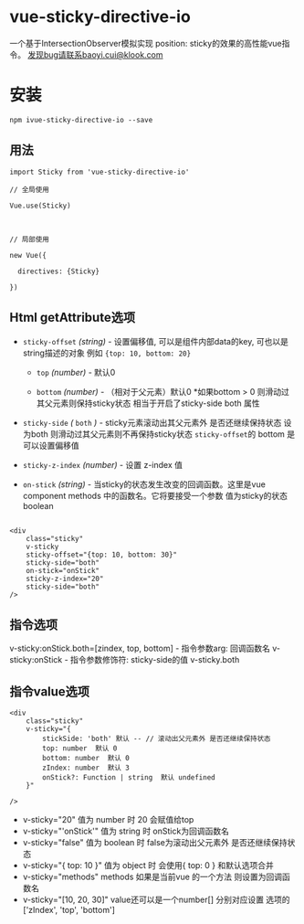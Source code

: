 # vue-sticky-directive-io

一个基于IntersectionObserver模拟实现 position: sticky的效果的高性能vue指令。
发现bug请联系baoyi.cui@klook.com

# 安装

```
npm ivue-sticky-directive-io --save
```

## 用法

```
import Sticky from 'vue-sticky-directive-io'

// 全局使用

Vue.use(Sticky)



// 局部使用

new Vue({

  directives: {Sticky}

})
```

## Html getAttribute选项

-   `sticky-offset` *(string)* - 设置偏移值, 可以是组件内部data的key, 可也以是string描述的对象 例如 `{top: 10, bottom: 20}` 

    -   `top` *(number)* - 默认0

    -   `bottom` *(number)* - （相对于父元素）默认0  *如果bottom > 0 则滑动过其父元素则保持sticky状态  相当于开启了sticky-side both 属性

-   `sticky-side` *(* `both` *)* - sticky元素滚动出其父元素外 是否还继续保持状态 设为both 则滑动过其父元素则不再保持sticky状态 `sticky-offset`的 bottom 是可以设置偏移值

<!---->

-   `sticky-z-index` *(number)* - 设置 z-index 值

<!---->

-   `on-stick` *(string)* - 当sticky的状态发生改变的回调函数。这里是vue component methods 中的函数名。它将要接受一个参数 值为sticky的状态 boolean

```

<div
    class="sticky"
    v-sticky
    sticky-offset="{top: 10, bottom: 30}"
    sticky-side="both"
    on-stick="onStick"
    sticky-z-index="20"
    sticky-side="both"
/>
```

## 指令选项
v-sticky:onStick.both=[zindex, top, bottom]
    -   指令参数arg: 回调函数名  v-sticky:onStick
    -   指令参数修饰符: sticky-side的值  v-sticky.both


## 指令value选项
```
<div
    class="sticky"
    v-sticky="{
        stickSide: 'both' 默认 -- // 滚动出父元素外 是否还继续保持状态
        top: number  默认 0
        bottom: number  默认 0
        zIndex: number  默认 3
        onStick?: Function | string  默认 undefined
    }"

/>
```

-   v-sticky="20" 值为 number 时 20 会赋值给top
-   v-sticky="'onStick'" 值为 string 时 onStick为回调函数名
-   v-sticky="false" 值为 boolean 时 false为滚动出父元素外 是否还继续保持状态
-   v-sticky="{ top: 10 }" 值为 object 时 会使用{ top: 0 } 和默认选项合并
-   v-sticky="methods"  methods 如果是当前vue 的一个方法  则设置为回调函数名
-   v-sticky="[10, 20, 30]" value还可以是一个number[]  分别对应设置 选项的 ['zIndex', 'top', 'bottom']
